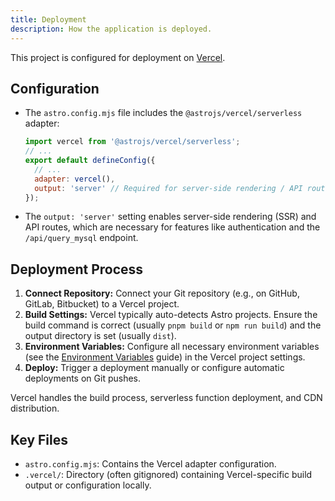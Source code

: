 ```yaml
---
title: Deployment
description: How the application is deployed.
---
```


This project is configured for deployment on [Vercel](https://vercel.com/).

## Configuration

- The `astro.config.mjs` file includes the `@astrojs/vercel/serverless` adapter:
  ```js
  import vercel from '@astrojs/vercel/serverless';
  // ...
  export default defineConfig({
    // ...
    adapter: vercel(),
    output: 'server' // Required for server-side rendering / API routes on Vercel
  });
  ```
- The `output: 'server'` setting enables server-side rendering (SSR) and API routes, which are necessary for features like authentication and the `/api/query_mysql` endpoint.

## Deployment Process

1.  **Connect Repository:** Connect your Git repository (e.g., on GitHub, GitLab, Bitbucket) to a Vercel project.
2.  **Build Settings:** Vercel typically auto-detects Astro projects. Ensure the build command is correct (usually `pnpm build` or `npm run build`) and the output directory is set (usually `dist`).
3.  **Environment Variables:** Configure all necessary environment variables (see the [Environment Variables](./environment-variables) guide) in the Vercel project settings.
4.  **Deploy:** Trigger a deployment manually or configure automatic deployments on Git pushes.

Vercel handles the build process, serverless function deployment, and CDN distribution.

## Key Files

- `astro.config.mjs`: Contains the Vercel adapter configuration.
- `.vercel/`: Directory (often gitignored) containing Vercel-specific build output or configuration locally. 